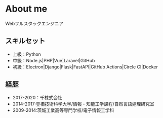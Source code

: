 # About me
Webフルスタックエンジニア

## スキルセット
- 上級：Python
- 中級：Node.js|PHP|Vue|Laravel|GitHub
- 初級：Electron|Django|Flask|FastAPI|GitHub Actions|Circle CI|Docker

## 経歴
- 2017-2020：千株式会社
- 2014-2017:豊橋技術科学大学/情報・知能工学課程/自然言語処理研究室
- 2009-2014:茨城工業高等専門学校/電子情報工学科
